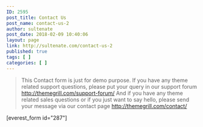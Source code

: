 ```yaml
---
ID: 2595
post_title: Contact Us
post_name: contact-us-2
author: sultenate
post_date: 2018-02-09 10:40:06
layout: page
link: http://sultenate.com/contact-us-2
published: true
tags: [ ]
categories: [ ]
---
```

<blockquote>This Contact form is just for demo purpose. If you have any theme related support questions, please put your query in our support forum <a href="http://themegrill.com/support-forum/" target="_blank" rel="noopener noreferrer">http://themegrill.com/support-forum/</a>
And if you have any theme related sales questions or if you just want to say hello, please send your message via our contact page <a href="http://themegrill.com/contact/" target="_blank" rel="noopener noreferrer">http://themegrill.com/contact/</a></blockquote>
[everest_form id="287"]